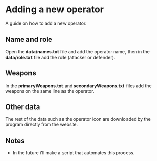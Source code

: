 # Adding a new operator

A guide on how to add a new operator.

## Name and role

Open the **data/names.txt** file and add the operator name, then in the **data/role.txt** file add the role (attacker or defender).

## Weapons

In the **primaryWeapons.txt** and **secondaryWeapons.txt** files add the weapons on the same line as the operator.

## Other data

The rest of the data such as the operator icon are downloaded by the program directly from the website.

## Notes
- In the future i'll make a script that automates this process.

